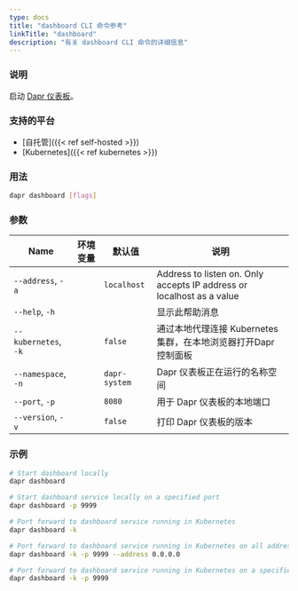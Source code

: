 ```yaml
---
type: docs
title: "dashboard CLI 命令参考"
linkTitle: "dashboard"
description: "有关 dashboard CLI 命令的详细信息"
---
```


### 说明

启动 [Dapr 仪表板](https://github.com/dapr/dashboard)。

### 支持的平台

- [自托管]({{< ref self-hosted >}})
- [Kubernetes]({{< ref kubernetes >}})

### 用法

```bash
dapr dashboard [flags]
```

### 参数

| Name                 | 环境变量 | 默认值           | 说明                                                                    |
| -------------------- | ---- | ------------- | --------------------------------------------------------------------- |
| `--address`, `-a`    |      | `localhost`   | Address to listen on. Only accepts IP address or localhost as a value |
| `--help`, `-h`       |      |               | 显示此帮助消息                                                               |
| `--kubernetes`, `-k` |      | `false`       | 通过本地代理连接 Kubernetes 集群，在本地浏览器打开Dapr 控制面板                              |
| `--namespace`, `-n`  |      | `dapr-system` | Dapr 仪表板正在运行的名称空间                                                     |
| `--port`, `-p`       |      | `8080`        | 用于 Dapr 仪表板的本地端口                                                      |
| `--version`, `-v`    |      | `false`       | 打印 Dapr 仪表板的版本                                                        |

### 示例

```bash
# Start dashboard locally
dapr dashboard

# Start dashboard service locally on a specified port
dapr dashboard -p 9999

# Port forward to dashboard service running in Kubernetes
dapr dashboard -k

# Port forward to dashboard service running in Kubernetes on all addresses on a specified port
dapr dashboard -k -p 9999 --address 0.0.0.0

# Port forward to dashboard service running in Kubernetes on a specified port
dapr dashboard -k -p 9999
```
